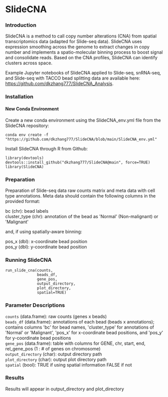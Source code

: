 # SlideCNA 

### Introduction
SlideCNA is a method to call copy number alterations (CNA) from spatial transcriptomics data (adapted for Slide-seq data). SlideCNA uses expression smoothing across the genome to extract changes in copy number and implements a spatio-molecular binning process to boost signal and consolidate reads. Based on the CNA profiles, SlideCNA can identify clusters across space. 

Example Jupyter notebooks of SlideCNA applied to Slide-seq, snRNA-seq, and Slide-seq with TACCO bead splitting data are available here: https://github.com/dkzhang777/SlideCNA_Analysis.

### Installation

#### New Conda Environment

Create a new conda environment using the SlideCNA_env.yml file from the SlideCNA repository:
```
conda env create -f "https://github.com/dkzhang777/SlideCNA/blob/main/SlideCNA_env.yml"
```

Install SlideCNA through R from Github:
```
library(devtools)
devtools::install_github("dkzhang777/SlideCNA@main", force=TRUE)
library(SlideCNA)
```
### Preparation
Preparation of Slide-seq data raw counts matrix and meta data with cell type annotations. Meta data should contain the following columns in the provided format:

bc (chr): bead labels \
cluster_type (chr): annotation of the bead as 'Normal' (Non-malignant) or 'Malignant' 

and, if using spatially-aware binning:

pos_x (dbl): x-coordinate bead position\
pos_y (dbl): y-coordinate bead position
    
### Running SlideCNA
```
run_slide_cna(counts, 
              beads_df, 
              gene_pos, 
              output_directory, 
              plot_directory,
              spatial=TRUE)
```

### Parameter Descriptions

`counts` (data.frame): raw counts (genes x beads) \
`beads_df` (data.frame): annotations of each bead (beads x annotations); contains columns 'bc' for bead names, 'cluster_type' for annotations of 'Normal' or 'Malignant', 'pos_x' for x-coordinate bead positions, and 'pos_y' for y-coordinate bead positions \
`gene_pos` (data.frame): table with columns for GENE, chr, start, end, rel_gene_pos (1 : # of genes on chromosome)\
`output_directory` (char): output directory path\
`plot_directory` (char): output plot directory path\
`spatial` (bool): TRUE if using spatial information FALSE if not

### Results
Results will appear in output_directory and plot_directory
